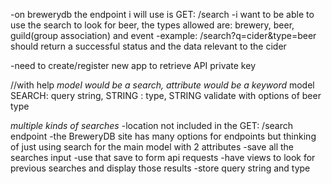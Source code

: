 -on brewerydb the endpoint i will use is GET: /search
-i want to be able to use the search to look for beer, the types allowed are: brewery, beer, guild(group association) and event
-example: /search?q=cider&type=beer should return a successful status and the data relevant to the cider
<!-- -connect to api with: http://api.brewerydb.com/v2/ -->
-need to create/register new app to retrieve API private key
<!-- http://api.brewerydb/com/v2/?key=654321 -->

//with help
*model would be a search, attribute would be a keyword*
  model SEARCH: query string, STRING
       : type, STRING
       validate with options of beer type

*multiple kinds of searches*
-location not included in the GET: /search endpoint
-the BreweryDB site has many options for endpoints but thinking of just using search for the main
model with 2 attributes
-save all the searches input
-use that save to form api requests
-have views to look for previous searches and display those results
-store query string and type
